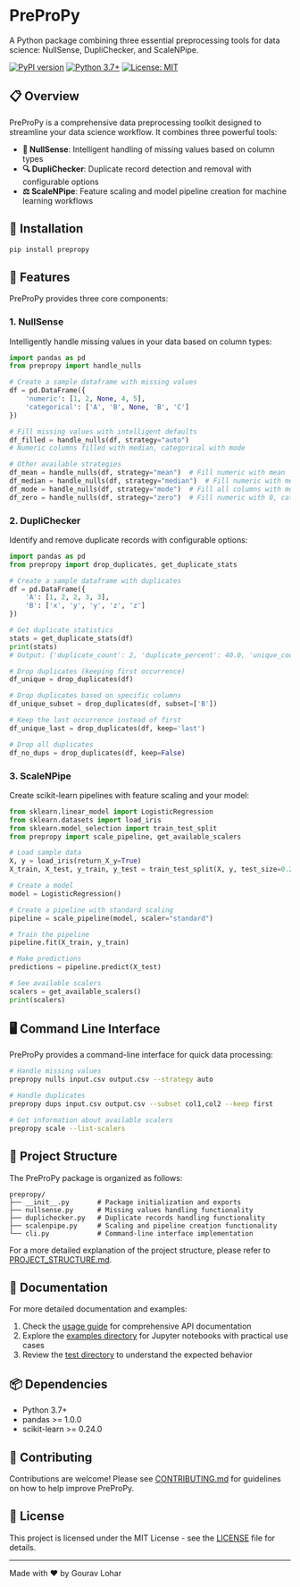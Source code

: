 # PreProPy

A Python package combining three essential preprocessing tools for data science: NullSense, DupliChecker, and ScaleNPipe.

[![PyPI version](https://badge.fury.io/py/prepropy.svg)](https://badge.fury.io/py/prepropy)
[![Python 3.7+](https://img.shields.io/badge/python-3.7+-blue.svg)](https://www.python.org/downloads/)
[![License: MIT](https://img.shields.io/badge/License-MIT-yellow.svg)](https://opensource.org/licenses/MIT)

## 📋 Overview

PreProPy is a comprehensive data preprocessing toolkit designed to streamline your data science workflow. It combines three powerful tools:

- **🧩 NullSense**: Intelligent handling of missing values based on column types
- **🔍 DupliChecker**: Duplicate record detection and removal with configurable options
- **⚖️ ScaleNPipe**: Feature scaling and model pipeline creation for machine learning workflows

## 🔧 Installation

```bash
pip install prepropy
```

## 🚀 Features

PreProPy provides three core components:

### 1. NullSense

Intelligently handle missing values in your data based on column types:

```python
import pandas as pd
from prepropy import handle_nulls

# Create a sample dataframe with missing values
df = pd.DataFrame({
    'numeric': [1, 2, None, 4, 5],
    'categorical': ['A', 'B', None, 'B', 'C']
})

# Fill missing values with intelligent defaults
df_filled = handle_nulls(df, strategy="auto")
# Numeric columns filled with median, categorical with mode

# Other available strategies
df_mean = handle_nulls(df, strategy="mean")  # Fill numeric with mean
df_median = handle_nulls(df, strategy="median")  # Fill numeric with median
df_mode = handle_nulls(df, strategy="mode")  # Fill all columns with mode
df_zero = handle_nulls(df, strategy="zero")  # Fill numeric with 0, categorical with ""
```

### 2. DupliChecker

Identify and remove duplicate records with configurable options:

```python
import pandas as pd
from prepropy import drop_duplicates, get_duplicate_stats

# Create a sample dataframe with duplicates
df = pd.DataFrame({
    'A': [1, 2, 2, 3, 3],
    'B': ['x', 'y', 'y', 'z', 'z']
})

# Get duplicate statistics
stats = get_duplicate_stats(df)
print(stats)
# Output: {'duplicate_count': 2, 'duplicate_percent': 40.0, 'unique_count': 3, 'total_count': 5}

# Drop duplicates (keeping first occurrence)
df_unique = drop_duplicates(df)

# Drop duplicates based on specific columns
df_unique_subset = drop_duplicates(df, subset=['B'])

# Keep the last occurrence instead of first
df_unique_last = drop_duplicates(df, keep='last')

# Drop all duplicates
df_no_dups = drop_duplicates(df, keep=False)
```

### 3. ScaleNPipe

Create scikit-learn pipelines with feature scaling and your model:

```python
from sklearn.linear_model import LogisticRegression
from sklearn.datasets import load_iris
from sklearn.model_selection import train_test_split
from prepropy import scale_pipeline, get_available_scalers

# Load sample data
X, y = load_iris(return_X_y=True)
X_train, X_test, y_train, y_test = train_test_split(X, y, test_size=0.2)

# Create a model
model = LogisticRegression()

# Create a pipeline with standard scaling
pipeline = scale_pipeline(model, scaler="standard")

# Train the pipeline
pipeline.fit(X_train, y_train)

# Make predictions
predictions = pipeline.predict(X_test)

# See available scalers
scalers = get_available_scalers()
print(scalers)
```

## 🖥️ Command Line Interface

PreProPy provides a command-line interface for quick data processing:

```bash
# Handle missing values
prepropy nulls input.csv output.csv --strategy auto

# Handle duplicates
prepropy dups input.csv output.csv --subset col1,col2 --keep first

# Get information about available scalers
prepropy scale --list-scalers
```

## 📁 Project Structure

The PreProPy package is organized as follows:

```
prepropy/
├── __init__.py       # Package initialization and exports
├── nullsense.py      # Missing values handling functionality
├── duplichecker.py   # Duplicate records handling functionality  
├── scalenpipe.py     # Scaling and pipeline creation functionality
└── cli.py            # Command-line interface implementation
```

For a more detailed explanation of the project structure, please refer to [PROJECT_STRUCTURE.md](PROJECT_STRUCTURE.md).

## 📝 Documentation

For more detailed documentation and examples:

1. Check the [usage guide](docs/usage.md) for comprehensive API documentation
2. Explore the [examples directory](examples/) for Jupyter notebooks with practical use cases
3. Review the [test directory](tests/) to understand the expected behavior

## 📦 Dependencies

- Python 3.7+
- pandas >= 1.0.0
- scikit-learn >= 0.24.0

## 🤝 Contributing

Contributions are welcome! Please see [CONTRIBUTING.md](CONTRIBUTING.md) for guidelines on how to help improve PreProPy.

## 📄 License

This project is licensed under the MIT License - see the [LICENSE](LICENSE) file for details.

---

Made with ❤️ by Gourav Lohar
